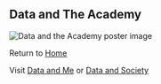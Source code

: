 ## Data and The Academy

![Data and the Academy poster image](/assets/DLPposter2.png)

Return to [Home](/index.html)

Visit [Data and Me](/me/index.html) or [Data and Society](/society/index.html)
